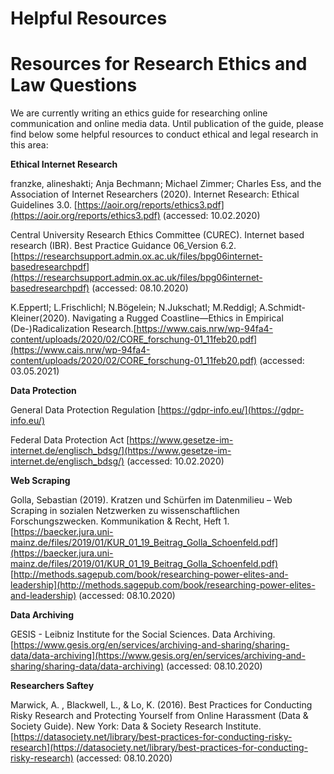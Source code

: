 # Helpful Resources

# Resources for Research Ethics and Law Questions

We are currently writing an ethics guide for researching online communication and online media data. Until publication of the guide, please find below some helpful resources to conduct ethical and legal research in this area: 

**Ethical Internet Research**

franzke, alineshakti; Anja Bechmann; Michael Zimmer; Charles Ess, and the Association of Internet Researchers (2020). Internet Research: Ethical Guidelines 3.0. [https://aoir.org/reports/ethics3.pdf](https://aoir.org/reports/ethics3.pdf) (accessed: 10.02.2020)

Central University Research Ethics Committee (CUREC). Internet based research (IBR). Best Practice Guidance 06_Version 6.2. [https://researchsupport.admin.ox.ac.uk/files/bpg06internet-basedresearchpdf](https://researchsupport.admin.ox.ac.uk/files/bpg06internet-basedresearchpdf) (accessed: 08.10.2020)

K.EppertI; L.FrischlichI; N.Bögelein; N.JukschatI; M.ReddigI; A.Schmidt-Kleiner(2020). Navigating a Rugged Coastline—Ethics in Empirical (De-)Radicalization Research.[https://www.cais.nrw/wp-94fa4-content/uploads/2020/02/CORE_forschung-01_11feb20.pdf](https://www.cais.nrw/wp-94fa4-content/uploads/2020/02/CORE_forschung-01_11feb20.pdf) (accessed: 03.05.2021)

**Data Protection**

General Data Protection Regulation [https://gdpr-info.eu/](https://gdpr-info.eu/)

Federal Data Protection Act [https://www.gesetze-im-internet.de/englisch_bdsg/](https://www.gesetze-im-internet.de/englisch_bdsg/) (accessed: 10.02.2020)

**Web Scraping**

Golla, Sebastian (2019). Kratzen und Schürfen im Datenmilieu – Web Scraping in sozialen Netzwerken zu wissenschaftlichen Forschungszwecken. Kommunikation & Recht, Heft 1. [https://baecker.jura.uni-mainz.de/files/2019/01/KUR_01_19_Beitrag_Golla_Schoenfeld.pdf](https://baecker.jura.uni-mainz.de/files/2019/01/KUR_01_19_Beitrag_Golla_Schoenfeld.pdf)
[http://methods.sagepub.com/book/researching-power-elites-and-leadership](http://methods.sagepub.com/book/researching-power-elites-and-leadership) (accessed: 08.10.2020)

**Data Archiving**

GESIS - Leibniz Institute for the Social Sciences. Data Archiving. 
[https://www.gesis.org/en/services/archiving-and-sharing/sharing-data/data-archiving](https://www.gesis.org/en/services/archiving-and-sharing/sharing-data/data-archiving) (accessed: 08.10.2020)

**Researchers Saftey**

Marwick, A. , Blackwell, L., & Lo, K. (2016). Best Practices for Conducting Risky Research and Protecting Yourself from Online Harassment (Data & Society Guide). New York: Data & Society Research Institute. [https://datasociety.net/library/best-practices-for-conducting-risky-research](https://datasociety.net/library/best-practices-for-conducting-risky-research) (accessed: 08.10.2020)